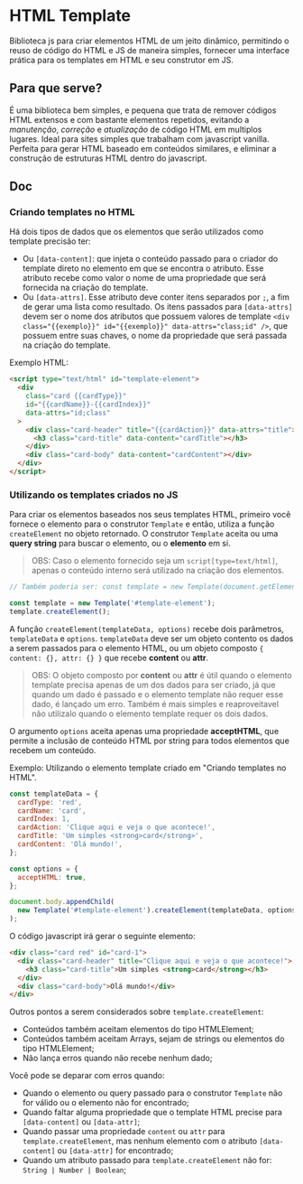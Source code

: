 # HTML Template

Biblioteca js para criar elementos HTML de um jeito dinâmico, permitindo o reuso de código do HTML e JS de maneira simples, fornecer uma interface prática para os templates em HTML e seu construtor em JS.

## Para que serve?

É uma biblioteca bem simples, e pequena que trata de remover códigos HTML extensos e com bastante elementos repetidos, evitando a _manutenção_, _correção_ e _atualização_ de código HTML em multiplos lugares. Ideal para sites simples que trabalham com javascript vanilla. Perfeita para gerar HTML baseado em conteúdos similares, e eliminar a construção de estruturas HTML dentro do javascript.


## Doc

### Criando templates no HTML

Há dois tipos de dados que os elementos que serão utilizados como template precisão ter:

- Ou `[data-content]`: que injeta o conteúdo passado para o criador do template direto no elemento em que se encontra o atributo. Esse atributo recebe como valor o nome de uma propriedade que será fornecida na criação do template.
- Ou `[data-attrs]`. Esse atributo deve conter itens separados por `;`, a fim de gerar uma lista como resultado. Os itens passados para `[data-attrs]` devem ser o nome dos atributos que possuem valores de template `<div class="{{exemplo}}" id="{{exemplo}}" data-attrs="class;id" />`, que possuem entre suas chaves, o nome da propriedade que será passada na criação do template.

Exemplo HTML:

```html
<script type="text/html" id="template-element">
  <div
    class="card {{cardType}}"
    id="{{cardName}}-{{cardIndex}}"
    data-attrs="id;class"
  >
    <div class="card-header" title="{{cardAction}}" data-attrs="title">
      <h3 class="card-title" data-content="cardTitle"></h3>
    </div>
    <div class="card-body" data-content="cardContent"></div>
  </div>
</script>
```

### Utilizando os templates criados no JS

Para criar os elementos baseados nos seus templates HTML, primeiro você fornece o elemento para o construtor `Template` e então, utiliza a função `createElement` no objeto retornado.
O construtor `Template` aceita ou uma **query string** para buscar o elemento, ou o **elemento** em si.

> OBS: Caso o elemento fornecido seja um `script[type=text/html]`, apenas o conteúdo interno será utilizado na criação dos elementos.

```javascript
// Também poderia ser: const template = new Template(document.getElementById('template-element'));

const template = new Template('#template-element');
template.createElement();
```

A função `createElement(templateData, options)` recebe dois parâmetros, `templateData` e `options`. `templateData` deve ser um objeto contento os dados a serem passados para o elemento HTML, ou um objeto composto `{ content: {}, attr: {} }` que recebe **content** ou **attr**.

> OBS: O objeto composto por **content** ou **attr** é útil quando o elemento template precisa apenas de um dos dados para ser criado, já que quando um dado é passado e o elemento template não requer esse dado, é lançado um erro. Também é mais simples e reaproveitavel não utilizalo quando o elemento template requer os dois dados.

O argumento `options` aceita apenas uma propriedade **acceptHTML**, que permite a inclusão de conteúdo HTML por string para todos elementos que recebem um conteúdo.

Exemplo:
Utilizando o elemento template criado em "Criando templates no HTML".

```javascript
const templateData = {
  cardType: 'red',
  cardName: 'card',
  cardIndex: 1,
  cardAction: 'Clique aqui e veja o que acontece!',
  cardTitle: 'Um simples <strong>card</strong>',
  cardContent: 'Olá mundo!',
};

const options = {
  acceptHTML: true,
};

document.body.appendChild(
  new Template('#template-element').createElement(templateData, options)
);
```

O código javascript irá gerar o seguinte elemento:

```html
<div class="card red" id="card-1">
  <div class="card-header" title="Clique aqui e veja o que acontece!">
    <h3 class="card-title">Um simples <strong>card</strong></h3>
  </div>
  <div class="card-body">Olá mundo!</div>
</div>
```

Outros pontos a serem considerados sobre `template.createElement`:

- Conteúdos também aceitam elementos do tipo HTMLElement;
- Conteúdos também aceitam Arrays, sejam de strings ou elementos do tipo HTMLElement;
- Não lança erros quando não recebe nenhum dado;

Você pode se deparar com erros quando:
- Quando o elemento ou query passado para o construtor `Template` não for válido ou o elemento não for encontrado;
- Quando faltar alguma propriedade que o template HTML precise para `[data-content]` ou `[data-attr]`;
- Quando passar uma propriedade `content` ou `attr` para `template.createElement`, mas nenhum elemento com o atributo `[data-content]` ou `[data-attr]` for encontrado;
- Quando um atributo passado para `template.createElement` não for: `String | Number | Boolean`;